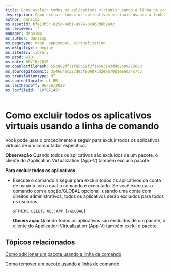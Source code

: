 ```yaml
---
title: Como excluir todos os aplicativos virtuais usando a linha de comando
description: Como excluir todos os aplicativos virtuais usando a linha de comando
author: dansimp
ms.assetid: bfe13b5c-825a-4eb1-a979-6c4b8d8b2a9c
ms.reviewer: ''
manager: dansimp
ms.author: dansimp
ms.pagetype: mdop, appcompat, virtualization
ms.mktglfcycl: deploy
ms.sitesec: library
ms.prod: w10
ms.date: 06/16/2016
ms.openlocfilehash: 55c809df31fa5c19f2f1a56c143d492b092156c0
ms.sourcegitcommit: 354664bc527d93f80687cd2eba70d1eea024c7c3
ms.translationtype: MT
ms.contentlocale: pt-BR
ms.lasthandoff: 06/26/2020
ms.locfileid: "10797145"
---
```

# Como excluir todos os aplicativos virtuais usando a linha de comando


Você pode usar o procedimento a seguir para excluir todos os aplicativos virtuais de um computador específico.

**Observação**  Quando todos os aplicativos são excluídos de um pacote, o cliente do Application Virtualization (App-V) também exclui o pacote.

 

**Para excluir todos os aplicativos**

-   Execute o comando a seguir para excluir todos os aplicativos da conta de usuário sob a qual o comando é executado. Se você executar o comando com a opção/GLOBAL opcional, usando uma conta com direitos administrativos, todos os aplicativos serão excluídos para todos os usuários.

    `SFTMIME DELETE OBJ:APP [/GLOBAL]`

    **Observação**  Quando todos os aplicativos são excluídos de um pacote, o cliente do Application Virtualization (App-V) também exclui o pacote.

     

## Tópicos relacionados


[Como adicionar um pacote usando a linha de comando](how-to-add-a-package-by-using-the-command-line.md)

[Como remover um pacote usando a linha de comando](how-to-remove-a-package-by-using-the-command-line.md)

 

 





